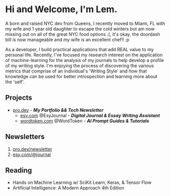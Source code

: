 # Hi and Welcome, I'm Lem. 

A born and raised NYC dev from Queens, I recently moved to Miami, FL with my wife and 1 year old daughter to escape the cold winters but am now missing out on all of the great NYC food options :(, it's okay, the doordash bill is now manageable and my wife is an excellent chef!! :p


As a developer, I build practical applications that add REAL value to my personal life. Recently, I've focused my research interest on the application of machine-learning for the analysis of my journals to help develop a profile of my writing style. I'm enjoying the process of discovering the various metrics that comprise of an individual's 'Writing Style' and how that knowledge can be used for better introspection and learning more about the 'self'.

## Projects

- [pro.dev][ProDev] - ***My Portfolio && Tech Newsletter*** 
  - [esy.com][EsyHome] @EsyJournal - ***Digital Journal & Essay Writing Assistant***
  - [wordtoken.com][WordTokenHome] @WordToken - ***AI Prompt Guides & Tutorials***
<!--   - [BankofDeFi.com][BankofDeFiHome] @BankofDeFi - ***Hybrid TradFi/DeFi App with OpenAI Integration***
  - [PKR.bet][PKR]  - ***Poker App*** -->

## Newsletters
1. [pro.dev/newsletter][ProDevNews]
2. [esy.com/@journal][EsyJournal]


## Reading
* Hands on Machine Learning w/ SciKit Learn, Keras, & Tensor Flow
* Artificial Intelligence: A Modern Approach 4th Edition



[EsyHome]: https://www.esy.com/
[EsyJournal]: https://www.esy.com/@journal
[EsyEdu]: https://www.esy.com/@ai
[WordTokenHome]: https://www.wordtoken.com
[BankofDeFiHome]: https://www.bankofdefi.com
[TwitterProfile]: https://twitter.com/EsyJournal
[ProDev]: https://www.pro.dev
[ProDevNews]: https://www.pro.dev/newsletter
[PKR]: https://www.pkr.bet
